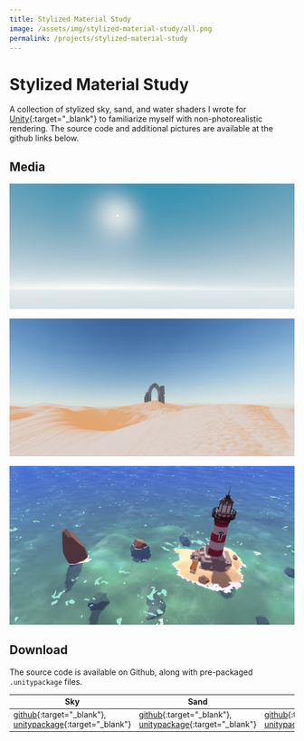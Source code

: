 ```yaml
---
title: Stylized Material Study
image: /assets/img/stylized-material-study/all.png
permalink: /projects/stylized-material-study
---
```


# Stylized Material Study

A collection of stylized sky, sand, and water shaders I wrote for [Unity](https://unity.com/){:target="_blank"} to familiarize myself with non-photorealistic rendering. The source code and additional pictures are available at the github links below.

## Media

![sky](/assets/img/stylized-material-study/sky.png)

![sand](/assets/img/stylized-material-study/sand.png)

![water](/assets/img/stylized-material-study/water.png)

## Download

The source code is available on Github, along with pre-packaged `.unitypackage` files.

| Sky | Sand | Water |
| --- | ---- | ----- |
| [github](https://github.com/danielshervheim/Stylized-Sky){:target="_blank"}, [unitypackage](https://drive.google.com/open?id=1Qc0tf0EiDyUaPCWwh9_ZGF7NBFhNGfrr){:target="_blank"} | [github](https://github.com/danielshervheim/Stylized-Sand){:target="_blank"}, [unitypackage](https://drive.google.com/open?id=1Lc6xgKN8GqlIeGeB0WAsAycON4rkA2Eg){:target="_blank"} | [github](https://github.com/danielshervheim/Stylized-Water){:target="_blank"}, [unitypackage](https://drive.google.com/open?id=1eYB-i1B2t8J9SR6_nryY3YpGiGqrutJ4){:target="_blank"} |
